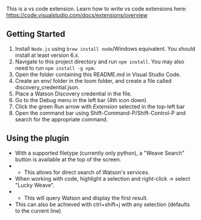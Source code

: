 This is a vs code extension. Learn how to write vs code extensions here: https://code.visualstudio.com/docs/extensions/overview

## Getting Started
1. Install `Node.js` using `brew install node`/Windows equivalent. You should install at least version 6.x.
2. Navigate to this project directory and run `npm install`. You may also need to run `npm install -g npm`. 
3. Open the folder containing this README.md in Visual Studio Code.
4. Create an env/ folder in the loom folder, and create a file called discovery_credential.json.
5. Place a Watson Discovery credential in the file.
6. Go to the Debug menu in the left bar (4th icon down)
7. Click the green Run arrow with *Extension* selected in the top-left bar
8. Open the command bar using Shift-Command-P/Shift-Control-P and search for the appropriate command.

## Using the plugin
- With a supported filetype (currently only python), a "Weave Search" button is available at the top of the screen.
- - This allows for direct search of Watson's services.
- When working with code, highlight a selection and right-click -> select "Lucky Weave".
- - This will query Watson and display the first result.
- This can also be achieved with ctrl+shift+j with any selection (defaults to the current line)